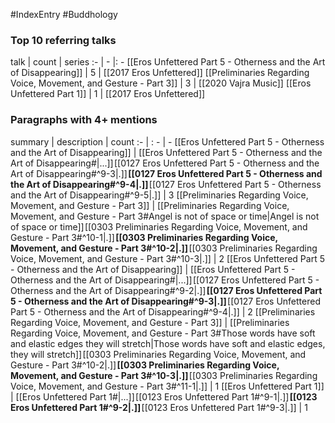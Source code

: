 #IndexEntry #Buddhology

### Top 10 referring talks
talk | count | series
:- | - |: -
[[Eros Unfettered Part 5 - Otherness and the Art of Disappearing]] | 5 | [[2017 Eros Unfettered]]
[[Preliminaries Regarding Voice, Movement, and Gesture - Part 3]] | 3 | [[2020 Vajra Music]]
[[Eros Unfettered Part 1]] | 1 | [[2017 Eros Unfettered]]

### Paragraphs with 4+ mentions
summary | description | count
:- | : - | -
[[Eros Unfettered Part 5 - Otherness and the Art of Disappearing]] | [[Eros Unfettered Part 5 - Otherness and the Art of Disappearing#\|...]] [[0127 Eros Unfettered Part 5 - Otherness and the Art of Disappearing#^9-3\|.]] **[[0127 Eros Unfettered Part 5 - Otherness and the Art of Disappearing#^9-4\|.]]** [[0127 Eros Unfettered Part 5 - Otherness and the Art of Disappearing#^9-5\|.]] | 3
[[Preliminaries Regarding Voice, Movement, and Gesture - Part 3]] | [[Preliminaries Regarding Voice, Movement, and Gesture - Part 3#Angel is not of space or time\|Angel is not of space or time]] [[0303 Preliminaries Regarding Voice, Movement, and Gesture - Part 3#^10-1\|.]] **[[0303 Preliminaries Regarding Voice, Movement, and Gesture - Part 3#^10-2\|.]]** [[0303 Preliminaries Regarding Voice, Movement, and Gesture - Part 3#^10-3\|.]] | 2
[[Eros Unfettered Part 5 - Otherness and the Art of Disappearing]] | [[Eros Unfettered Part 5 - Otherness and the Art of Disappearing#\|...]] [[0127 Eros Unfettered Part 5 - Otherness and the Art of Disappearing#^9-2\|.]] **[[0127 Eros Unfettered Part 5 - Otherness and the Art of Disappearing#^9-3\|.]]** [[0127 Eros Unfettered Part 5 - Otherness and the Art of Disappearing#^9-4\|.]] | 2
[[Preliminaries Regarding Voice, Movement, and Gesture - Part 3]] | [[Preliminaries Regarding Voice, Movement, and Gesture - Part 3#Those words have soft and elastic edges they will stretch\|Those words have soft and elastic edges, they will stretch]] [[0303 Preliminaries Regarding Voice, Movement, and Gesture - Part 3#^10-2\|.]] **[[0303 Preliminaries Regarding Voice, Movement, and Gesture - Part 3#^10-3\|.]]** [[0303 Preliminaries Regarding Voice, Movement, and Gesture - Part 3#^11-1\|.]] | 1
[[Eros Unfettered Part 1]] | [[Eros Unfettered Part 1#\|...]] [[0123 Eros Unfettered Part 1#^9-1\|.]] **[[0123 Eros Unfettered Part 1#^9-2\|.]]** [[0123 Eros Unfettered Part 1#^9-3\|.]] | 1

